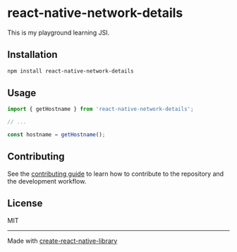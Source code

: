 # react-native-network-details

This is my playground learning JSI.

## Installation

```sh
npm install react-native-network-details
```

## Usage

```js
import { getHostname } from 'react-native-network-details';

// ...

const hostname = getHostname();
```

## Contributing

See the [contributing guide](CONTRIBUTING.md) to learn how to contribute to the repository and the development workflow.

## License

MIT

---

Made with [create-react-native-library](https://github.com/callstack/react-native-builder-bob)
